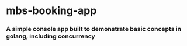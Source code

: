 # mbs-booking-app

### A simple console app built to demonstrate basic concepts in golang, including concurrency

